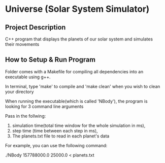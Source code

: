 # Universe (Solar System Simulator)

## Project Description
C++ program that displays the planets of our solar system and simulates their movements


## How to Setup & Run Program

Folder comes with a Makefile for compiling all dependencies into an executable using g++.

In terminal, type 'make' to compile and 'make clean' when you wish to clean your directory

When running the executable(which is called 'NBody'), the program is looking for 3 command line arguments

Pass in the follwing:
1. simulation time(total time window for the whole simulation in ms), 
2. step time (time between each step in ms), 
3. The planets.txt file to read in each planet's data

For example, you can use the following command:

./NBody 157788000.0 25000.0 < planets.txt
